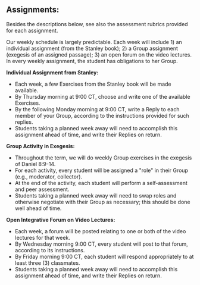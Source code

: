 ## Assignments:

Besides the descriptions below, see also the assessment rubrics provided for each assignment.

Our weekly schedule is largely predictable. Each week will include 1) an individual assignment (from the Stanley book); 2) a Group assignment (exegesis of an assigned passage); 3) an open forum on the video lectures. In every weekly assignment, the student has obligations to her Group.

**Individual Assignment from Stanley:**

* Each week, a few Exercises from the Stanley book will be made available.
* By Thursday morning at 9:00 CT, choose and write one of the available Exercises. 
* By the following Monday morning at 9:00 CT, write a Reply to each member of your Group, according to the instructions provided for such replies.
* Students taking a planned week away will need to accomplish this assignment ahead of time, and write their Replies on return.

**Group Activity in Exegesis:**

* Throughout the term, we will do weekly Group exercises in the exegesis of Daniel 8:9-14.
* For each activity, every student will be assigned a "role" in their Group (e.g., moderator, collector).
* At the end of the activity, each student will perform a self-assessment and peer assessment.
* Students taking a planned week away will need to swap roles and otherwise negotiate with their Group as necessary; this should be done well ahead of time.

**Open Integrative Forum on Video Lectures:**

* Each week, a forum will be posted relating to one or both of the video lectures for that week.
* By Wednesday morning 9:00 CT, every student will post to that forum, according to its instructions.
* By Friday morning 9:00 CT, each student will respond appropriately to at least three (3) classmates.
* Students taking a planned week away will need to accomplish this assignment ahead of time, and write their Replies on return.